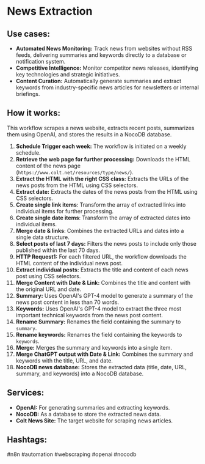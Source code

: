 # News Extraction

## Use cases:

- **Automated News Monitoring:** Track news from websites without RSS feeds, delivering summaries and keywords directly to a database or notification system.
- **Competitive Intelligence:** Monitor competitor news releases, identifying key technologies and strategic initiatives.
- **Content Curation:** Automatically generate summaries and extract keywords from industry-specific news articles for newsletters or internal briefings.

## How it works:

This workflow scrapes a news website, extracts recent posts, summarizes them using OpenAI, and stores the results in a NocoDB database.

1.  **Schedule Trigger each week:** The workflow is initiated on a weekly schedule.
2.  **Retrieve the web page for further processing:** Downloads the HTML content of the news page (`https://www.colt.net/resources/type/news/`).
3.  **Extract the HTML with the right CSS class:** Extracts the URLs of the news posts from the HTML using CSS selectors.
4.  **Extract date:** Extracts the dates of the news posts from the HTML using CSS selectors.
5.  **Create single link items**: Transform the array of extracted links into individual items for further processing.
6.  **Create single date items**: Transform the array of extracted dates into individual items.
7.  **Merge date & links**: Combines the extracted URLs and dates into a single data structure.
8.  **Select posts of last 7 days:** Filters the news posts to include only those published within the last 70 days.
9.  **HTTP Request1:** For each filtered URL, the workflow downloads the HTML content of the individual news post.
10. **Extract individual posts:** Extracts the title and content of each news post using CSS selectors.
11. **Merge Content with Date & Link:** Combines the title and content with the original URL and date.
12. **Summary:** Uses OpenAI's GPT-4 model to generate a summary of the news post content in less than 70 words.
13. **Keywords:** Uses OpenAI's GPT-4 model to extract the three most important technical keywords from the news post content.
14. **Rename Summary:** Renames the field containing the summary to `summary`.
15. **Rename keywords:** Renames the field containing the keywords to `keywords`.
16. **Merge:** Merges the summary and keywords into a single item.
17. **Merge ChatGPT output with Date & Link:** Combines the summary and keywords with the title, URL, and date.
18. **NocoDB news database:** Stores the extracted data (title, date, URL, summary, and keywords) into a NocoDB database.

## Services:

-   **OpenAI:** For generating summaries and extracting keywords.
-   **NocoDB:** As a database to store the extracted news data.
-   **Colt News Site:** The target website for scraping news articles.

## Hashtags:

#n8n #automation #webscraping #openai #nocodb
